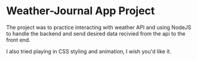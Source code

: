 # Weather-Journal App Project
The project was to practice interacting with weather API and using NodeJS to handle the backend and send desired data recivied from the api to the front end.

I also tried playing in CSS styling and animation, I wish you'd like it.
